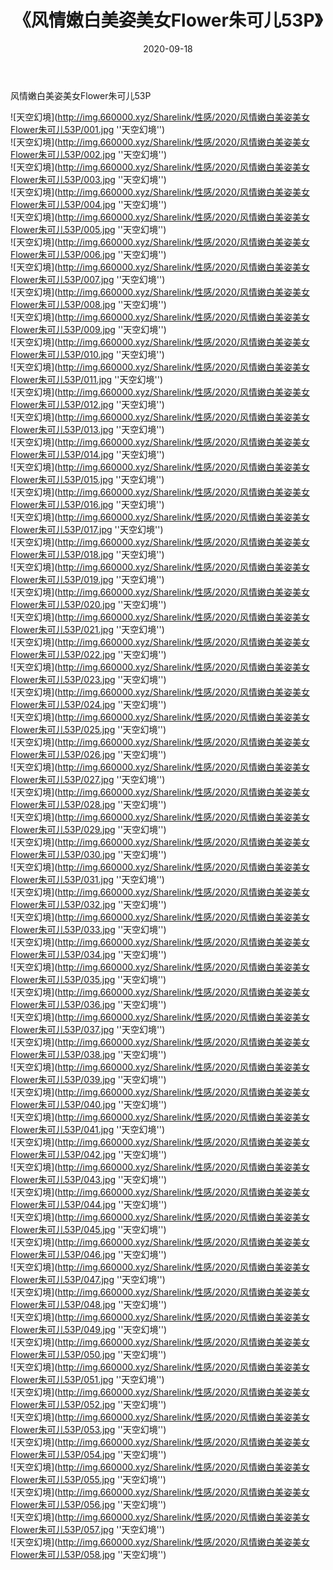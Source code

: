 ﻿---
layout: post
title:  《风情嫩白美姿美女Flower朱可儿53P》
date:   2020-09-18
img: http://img.660000.xyz/Sharelink/性感/2020/风情嫩白美姿美女Flower朱可儿53P/000.jpg
categories: [美女, 性感, 泳衣]
---

风情嫩白美姿美女Flower朱可儿53P



![天空幻境](http://img.660000.xyz/Sharelink/性感/2020/风情嫩白美姿美女Flower朱可儿53P/001.jpg ''天空幻境'') <br>
![天空幻境](http://img.660000.xyz/Sharelink/性感/2020/风情嫩白美姿美女Flower朱可儿53P/002.jpg ''天空幻境'') <br>
![天空幻境](http://img.660000.xyz/Sharelink/性感/2020/风情嫩白美姿美女Flower朱可儿53P/003.jpg ''天空幻境'') <br>
![天空幻境](http://img.660000.xyz/Sharelink/性感/2020/风情嫩白美姿美女Flower朱可儿53P/004.jpg ''天空幻境'') <br>
![天空幻境](http://img.660000.xyz/Sharelink/性感/2020/风情嫩白美姿美女Flower朱可儿53P/005.jpg ''天空幻境'') <br>
![天空幻境](http://img.660000.xyz/Sharelink/性感/2020/风情嫩白美姿美女Flower朱可儿53P/006.jpg ''天空幻境'') <br>
![天空幻境](http://img.660000.xyz/Sharelink/性感/2020/风情嫩白美姿美女Flower朱可儿53P/007.jpg ''天空幻境'') <br>
![天空幻境](http://img.660000.xyz/Sharelink/性感/2020/风情嫩白美姿美女Flower朱可儿53P/008.jpg ''天空幻境'') <br>
![天空幻境](http://img.660000.xyz/Sharelink/性感/2020/风情嫩白美姿美女Flower朱可儿53P/009.jpg ''天空幻境'') <br>
![天空幻境](http://img.660000.xyz/Sharelink/性感/2020/风情嫩白美姿美女Flower朱可儿53P/010.jpg ''天空幻境'') <br>
![天空幻境](http://img.660000.xyz/Sharelink/性感/2020/风情嫩白美姿美女Flower朱可儿53P/011.jpg ''天空幻境'') <br>
![天空幻境](http://img.660000.xyz/Sharelink/性感/2020/风情嫩白美姿美女Flower朱可儿53P/012.jpg ''天空幻境'') <br>
![天空幻境](http://img.660000.xyz/Sharelink/性感/2020/风情嫩白美姿美女Flower朱可儿53P/013.jpg ''天空幻境'') <br>
![天空幻境](http://img.660000.xyz/Sharelink/性感/2020/风情嫩白美姿美女Flower朱可儿53P/014.jpg ''天空幻境'') <br>
![天空幻境](http://img.660000.xyz/Sharelink/性感/2020/风情嫩白美姿美女Flower朱可儿53P/015.jpg ''天空幻境'') <br>
![天空幻境](http://img.660000.xyz/Sharelink/性感/2020/风情嫩白美姿美女Flower朱可儿53P/016.jpg ''天空幻境'') <br>
![天空幻境](http://img.660000.xyz/Sharelink/性感/2020/风情嫩白美姿美女Flower朱可儿53P/017.jpg ''天空幻境'') <br>
![天空幻境](http://img.660000.xyz/Sharelink/性感/2020/风情嫩白美姿美女Flower朱可儿53P/018.jpg ''天空幻境'') <br>
![天空幻境](http://img.660000.xyz/Sharelink/性感/2020/风情嫩白美姿美女Flower朱可儿53P/019.jpg ''天空幻境'') <br>
![天空幻境](http://img.660000.xyz/Sharelink/性感/2020/风情嫩白美姿美女Flower朱可儿53P/020.jpg ''天空幻境'') <br>
![天空幻境](http://img.660000.xyz/Sharelink/性感/2020/风情嫩白美姿美女Flower朱可儿53P/021.jpg ''天空幻境'') <br>
![天空幻境](http://img.660000.xyz/Sharelink/性感/2020/风情嫩白美姿美女Flower朱可儿53P/022.jpg ''天空幻境'') <br>
![天空幻境](http://img.660000.xyz/Sharelink/性感/2020/风情嫩白美姿美女Flower朱可儿53P/023.jpg ''天空幻境'') <br>
![天空幻境](http://img.660000.xyz/Sharelink/性感/2020/风情嫩白美姿美女Flower朱可儿53P/024.jpg ''天空幻境'') <br>
![天空幻境](http://img.660000.xyz/Sharelink/性感/2020/风情嫩白美姿美女Flower朱可儿53P/025.jpg ''天空幻境'') <br>
![天空幻境](http://img.660000.xyz/Sharelink/性感/2020/风情嫩白美姿美女Flower朱可儿53P/026.jpg ''天空幻境'') <br>
![天空幻境](http://img.660000.xyz/Sharelink/性感/2020/风情嫩白美姿美女Flower朱可儿53P/027.jpg ''天空幻境'') <br>
![天空幻境](http://img.660000.xyz/Sharelink/性感/2020/风情嫩白美姿美女Flower朱可儿53P/028.jpg ''天空幻境'') <br>
![天空幻境](http://img.660000.xyz/Sharelink/性感/2020/风情嫩白美姿美女Flower朱可儿53P/029.jpg ''天空幻境'') <br>
![天空幻境](http://img.660000.xyz/Sharelink/性感/2020/风情嫩白美姿美女Flower朱可儿53P/030.jpg ''天空幻境'') <br>
![天空幻境](http://img.660000.xyz/Sharelink/性感/2020/风情嫩白美姿美女Flower朱可儿53P/031.jpg ''天空幻境'') <br>
![天空幻境](http://img.660000.xyz/Sharelink/性感/2020/风情嫩白美姿美女Flower朱可儿53P/032.jpg ''天空幻境'') <br>
![天空幻境](http://img.660000.xyz/Sharelink/性感/2020/风情嫩白美姿美女Flower朱可儿53P/033.jpg ''天空幻境'') <br>
![天空幻境](http://img.660000.xyz/Sharelink/性感/2020/风情嫩白美姿美女Flower朱可儿53P/034.jpg ''天空幻境'') <br>
![天空幻境](http://img.660000.xyz/Sharelink/性感/2020/风情嫩白美姿美女Flower朱可儿53P/035.jpg ''天空幻境'') <br>
![天空幻境](http://img.660000.xyz/Sharelink/性感/2020/风情嫩白美姿美女Flower朱可儿53P/036.jpg ''天空幻境'') <br>
![天空幻境](http://img.660000.xyz/Sharelink/性感/2020/风情嫩白美姿美女Flower朱可儿53P/037.jpg ''天空幻境'') <br>
![天空幻境](http://img.660000.xyz/Sharelink/性感/2020/风情嫩白美姿美女Flower朱可儿53P/038.jpg ''天空幻境'') <br>
![天空幻境](http://img.660000.xyz/Sharelink/性感/2020/风情嫩白美姿美女Flower朱可儿53P/039.jpg ''天空幻境'') <br>
![天空幻境](http://img.660000.xyz/Sharelink/性感/2020/风情嫩白美姿美女Flower朱可儿53P/040.jpg ''天空幻境'') <br>
![天空幻境](http://img.660000.xyz/Sharelink/性感/2020/风情嫩白美姿美女Flower朱可儿53P/041.jpg ''天空幻境'') <br>
![天空幻境](http://img.660000.xyz/Sharelink/性感/2020/风情嫩白美姿美女Flower朱可儿53P/042.jpg ''天空幻境'') <br>
![天空幻境](http://img.660000.xyz/Sharelink/性感/2020/风情嫩白美姿美女Flower朱可儿53P/043.jpg ''天空幻境'') <br>
![天空幻境](http://img.660000.xyz/Sharelink/性感/2020/风情嫩白美姿美女Flower朱可儿53P/044.jpg ''天空幻境'') <br>
![天空幻境](http://img.660000.xyz/Sharelink/性感/2020/风情嫩白美姿美女Flower朱可儿53P/045.jpg ''天空幻境'') <br>
![天空幻境](http://img.660000.xyz/Sharelink/性感/2020/风情嫩白美姿美女Flower朱可儿53P/046.jpg ''天空幻境'') <br>
![天空幻境](http://img.660000.xyz/Sharelink/性感/2020/风情嫩白美姿美女Flower朱可儿53P/047.jpg ''天空幻境'') <br>
![天空幻境](http://img.660000.xyz/Sharelink/性感/2020/风情嫩白美姿美女Flower朱可儿53P/048.jpg ''天空幻境'') <br>
![天空幻境](http://img.660000.xyz/Sharelink/性感/2020/风情嫩白美姿美女Flower朱可儿53P/049.jpg ''天空幻境'') <br>
![天空幻境](http://img.660000.xyz/Sharelink/性感/2020/风情嫩白美姿美女Flower朱可儿53P/050.jpg ''天空幻境'') <br>
![天空幻境](http://img.660000.xyz/Sharelink/性感/2020/风情嫩白美姿美女Flower朱可儿53P/051.jpg ''天空幻境'') <br>
![天空幻境](http://img.660000.xyz/Sharelink/性感/2020/风情嫩白美姿美女Flower朱可儿53P/052.jpg ''天空幻境'') <br>
![天空幻境](http://img.660000.xyz/Sharelink/性感/2020/风情嫩白美姿美女Flower朱可儿53P/053.jpg ''天空幻境'') <br>
![天空幻境](http://img.660000.xyz/Sharelink/性感/2020/风情嫩白美姿美女Flower朱可儿53P/054.jpg ''天空幻境'') <br>
![天空幻境](http://img.660000.xyz/Sharelink/性感/2020/风情嫩白美姿美女Flower朱可儿53P/055.jpg ''天空幻境'') <br>
![天空幻境](http://img.660000.xyz/Sharelink/性感/2020/风情嫩白美姿美女Flower朱可儿53P/056.jpg ''天空幻境'') <br>
![天空幻境](http://img.660000.xyz/Sharelink/性感/2020/风情嫩白美姿美女Flower朱可儿53P/057.jpg ''天空幻境'') <br>
![天空幻境](http://img.660000.xyz/Sharelink/性感/2020/风情嫩白美姿美女Flower朱可儿53P/058.jpg ''天空幻境'') <br>